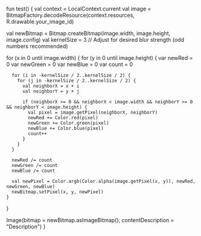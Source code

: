 fun test() {
  val context = LocalContext.current
  val image = BitmapFactory.decodeResource(context.resources, R.drawable.your_image_id)

  val newBitmap = Bitmap.createBitmap(image.width, image.height, image.config)
  val kernelSize = 3 // Adjust for desired blur strength (odd numbers recommended)

  for (x in 0 until image.width) {
    for (y in 0 until image.height) {
      var newRed = 0
      var newGreen = 0
      var newBlue = 0
      var count = 0

      for (i in -kernelSize / 2..kernelSize / 2) {
        for (j in -kernelSize / 2..kernelSize / 2) {
          val neighborX = x + i
          val neighborY = y + j

          if (neighborX >= 0 && neighborX < image.width && neighborY >= 0 && neighborY < image.height) {
            val pixel = image.getPixel(neighborX, neighborY)
            newRed += Color.red(pixel)
            newGreen += Color.green(pixel)
            newBlue += Color.blue(pixel)
            count++
          }
        }
      }

      newRed /= count
      newGreen /= count
      newBlue /= count

      val newPixel = Color.argb(Color.alpha(image.getPixel(x, y)), newRed, newGreen, newBlue)
      newBitmap.setPixel(x, y, newPixel)
    }
  }

  Image(bitmap = newBitmap.asImageBitmap(), contentDescription = "Description")
}

